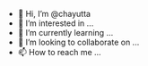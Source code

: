 - 👋 Hi, I’m @chayutta
- 👀 I’m interested in ...
- 🌱 I’m currently learning ...
- 💞️ I’m looking to collaborate on ...
- 📫 How to reach me ...

<!---
chayutta/chayutta is a ✨ special ✨ repository because its `README.md` (this file) appears on your GitHub profile.
You can click the Preview link to take a look at your changes.
--->
